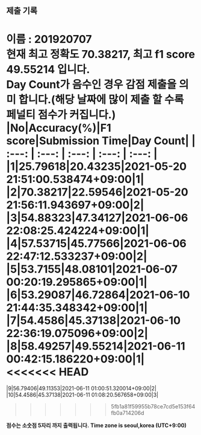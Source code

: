 


  
## 제출 기록  
이름 : 201920707  
**현재 최고 정확도 70.38217, 최고 f1 score 49.55214 입니다.**  
**Day Count가 음수인 경우 감점 제출을 의미 합니다.(해당 날짜에 많이 제출 할 수록 페널티 점수가 커집니다.)**
|No|Accuracy(%)|F1 score|Submission Time|Day Count|
| :---: | :---: | :---: | :---: | :---: |
|1|25.79618|20.43235|2021-05-20 21:51:00.538474+09:00|1|
|2|70.38217|22.59546|2021-05-20 21:56:11.943697+09:00|2|
|3|54.88323|47.34127|2021-06-06 22:08:25.424224+09:00|1|
|4|57.53715|45.77566|2021-06-06 22:47:12.533237+09:00|2|
|5|53.7155|48.08101|2021-06-07 00:20:19.295865+09:00|1|
|6|53.29087|46.72864|2021-06-10 21:44:35.348342+09:00|1|
|7|54.4586|45.37138|2021-06-10 22:36:19.075096+09:00|2|
|8|58.49257|49.55214|2021-06-11 00:42:15.186220+09:00|1|
<<<<<<< HEAD
=======
|9|56.79406|49.11353|2021-06-11 01:00:51.320014+09:00|2|
|10|54.4586|45.37138|2021-06-11 01:08:20.567658+09:00|3|
>>>>>>> 5fb1a81f59955b78ce7cd5e153f64fb0a714206d


**점수는 소숫점 5자리 까지 출력됩니다.**
**Time zone is seoul,korea (UTC+9:00)**
